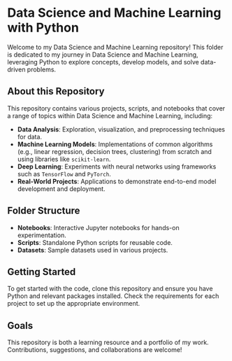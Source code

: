 <h1>Data Science and Machine Learning with Python</h1>

<p>Welcome to my Data Science and Machine Learning repository! This folder is dedicated to my journey in Data Science and Machine Learning, leveraging Python to explore concepts, develop models, and solve data-driven problems.</p>

<h2>About this Repository</h2>

<p>This repository contains various projects, scripts, and notebooks that cover a range of topics within Data Science and Machine Learning, including:</p>
<ul>
  <li><strong>Data Analysis</strong>: Exploration, visualization, and preprocessing techniques for data.</li>
  <li><strong>Machine Learning Models</strong>: Implementations of common algorithms (e.g., linear regression, decision trees, clustering) from scratch and using libraries like <code>scikit-learn</code>.</li>
  <li><strong>Deep Learning</strong>: Experiments with neural networks using frameworks such as <code>TensorFlow</code> and <code>PyTorch</code>.</li>
  <li><strong>Real-World Projects</strong>: Applications to demonstrate end-to-end model development and deployment.</li>
</ul>

<h2>Folder Structure</h2>

<ul>
  <li><strong>Notebooks</strong>: Interactive Jupyter notebooks for hands-on experimentation.</li>
  <li><strong>Scripts</strong>: Standalone Python scripts for reusable code.</li>
  <li><strong>Datasets</strong>: Sample datasets used in various projects.</li>
</ul>

<h2>Getting Started</h2>

<p>To get started with the code, clone this repository and ensure you have Python and relevant packages installed. Check the requirements for each project to set up the appropriate environment.</p>

<h2>Goals</h2>

<p>This repository is both a learning resource and a portfolio of my work. Contributions, suggestions, and collaborations are welcome!</p>
